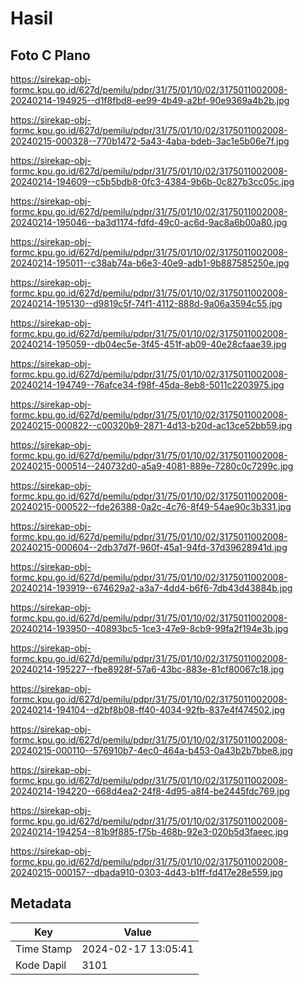 # Hasil

## Foto C Plano

https://sirekap-obj-formc.kpu.go.id/627d/pemilu/pdpr/31/75/01/10/02/3175011002008-20240214-194925--d1f8fbd8-ee99-4b49-a2bf-90e9369a4b2b.jpg

https://sirekap-obj-formc.kpu.go.id/627d/pemilu/pdpr/31/75/01/10/02/3175011002008-20240215-000328--770b1472-5a43-4aba-bdeb-3ac1e5b06e7f.jpg

https://sirekap-obj-formc.kpu.go.id/627d/pemilu/pdpr/31/75/01/10/02/3175011002008-20240214-194609--c5b5bdb8-0fc3-4384-9b6b-0c827b3cc05c.jpg

https://sirekap-obj-formc.kpu.go.id/627d/pemilu/pdpr/31/75/01/10/02/3175011002008-20240214-195046--ba3d1174-fdfd-49c0-ac6d-9ac8a6b00a80.jpg

https://sirekap-obj-formc.kpu.go.id/627d/pemilu/pdpr/31/75/01/10/02/3175011002008-20240214-195011--c38ab74a-b6e3-40e9-adb1-9b887585250e.jpg

https://sirekap-obj-formc.kpu.go.id/627d/pemilu/pdpr/31/75/01/10/02/3175011002008-20240214-195130--d9819c5f-74f1-4112-888d-9a06a3594c55.jpg

https://sirekap-obj-formc.kpu.go.id/627d/pemilu/pdpr/31/75/01/10/02/3175011002008-20240214-195059--db04ec5e-3f45-451f-ab09-40e28cfaae39.jpg

https://sirekap-obj-formc.kpu.go.id/627d/pemilu/pdpr/31/75/01/10/02/3175011002008-20240214-194749--76afce34-f98f-45da-8eb8-5011c2203975.jpg

https://sirekap-obj-formc.kpu.go.id/627d/pemilu/pdpr/31/75/01/10/02/3175011002008-20240215-000822--c00320b9-2871-4d13-b20d-ac13ce52bb59.jpg

https://sirekap-obj-formc.kpu.go.id/627d/pemilu/pdpr/31/75/01/10/02/3175011002008-20240215-000514--240732d0-a5a9-4081-889e-7280c0c7299c.jpg

https://sirekap-obj-formc.kpu.go.id/627d/pemilu/pdpr/31/75/01/10/02/3175011002008-20240215-000522--fde26388-0a2c-4c76-8f49-54ae90c3b331.jpg

https://sirekap-obj-formc.kpu.go.id/627d/pemilu/pdpr/31/75/01/10/02/3175011002008-20240215-000604--2db37d7f-960f-45a1-94fd-37d39628941d.jpg

https://sirekap-obj-formc.kpu.go.id/627d/pemilu/pdpr/31/75/01/10/02/3175011002008-20240214-193919--674629a2-a3a7-4dd4-b6f6-7db43d43884b.jpg

https://sirekap-obj-formc.kpu.go.id/627d/pemilu/pdpr/31/75/01/10/02/3175011002008-20240214-193950--40893bc5-1ce3-47e9-8cb9-99fa2f194e3b.jpg

https://sirekap-obj-formc.kpu.go.id/627d/pemilu/pdpr/31/75/01/10/02/3175011002008-20240214-195227--fbe8928f-57a6-43bc-883e-81cf80067c18.jpg

https://sirekap-obj-formc.kpu.go.id/627d/pemilu/pdpr/31/75/01/10/02/3175011002008-20240214-194104--d2bf8b08-ff40-4034-92fb-837e4f474502.jpg

https://sirekap-obj-formc.kpu.go.id/627d/pemilu/pdpr/31/75/01/10/02/3175011002008-20240215-000110--576910b7-4ec0-464a-b453-0a43b2b7bbe8.jpg

https://sirekap-obj-formc.kpu.go.id/627d/pemilu/pdpr/31/75/01/10/02/3175011002008-20240214-194220--668d4ea2-24f8-4d95-a8f4-be2445fdc769.jpg

https://sirekap-obj-formc.kpu.go.id/627d/pemilu/pdpr/31/75/01/10/02/3175011002008-20240214-194254--81b9f885-f75b-468b-92e3-020b5d3faeec.jpg

https://sirekap-obj-formc.kpu.go.id/627d/pemilu/pdpr/31/75/01/10/02/3175011002008-20240215-000157--dbada910-0303-4d43-b1ff-fd417e28e559.jpg


## Metadata

| Key        | Value               |
| ---------- | ------------------- |
| Time Stamp | 2024-02-17 13:05:41 |
| Kode Dapil | 3101                |



